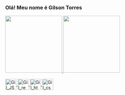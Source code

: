 ### Olá! Meu nome é Gilson Torres

  <div> 
    <a href="https://github.com/lupigil/lupigil">
    <img height="180em" src="https://github-readme-stats.vercel.app/api/?username=lupigil&show_icons=true&theme=tokyonight&include_all_commits=true" >
    <img height="180em" src="https://github-readme-stats.vercel.app/api/top-langs/?username=lupigil&layout=compact&langs_count=16&theme=tokyonight" >
  </div>

  <div style="display: inline_block"><br/>
    <img align="center" alt="Gil_JS" heigh="25" width="35" src="https://cdn.jsdelivr.net/gh/devicons/devicon@latest/icons/javascript/javascript-original.svg" />
    <img align="center" alt="Gil_react" heigh="25" width="35" src="https://cdn.jsdelivr.net/gh/devicons/devicon@latest/icons/react/react-original.svg" />
    <img align="center" alt="Gil_html" heigh="25" width="35" src="https://cdn.jsdelivr.net/gh/devicons/devicon@latest/icons/html5/html5-original.svg" />
    <img align="center" alt="Gil_css" heigh="25" width="35" src="https://cdn.jsdelivr.net/gh/devicons/devicon@latest/icons/css3/css3-original.svg" />
  </div>
